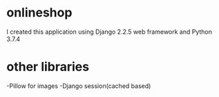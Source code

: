 # onlineshop
I created this application using Django 2.2.5 web framework and Python 3.7.4

# other libraries
-Pillow for images
-Django session(cached based)
